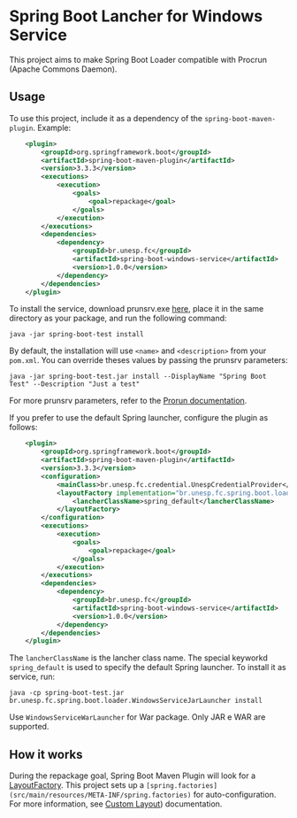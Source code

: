 # Spring Boot Lancher for Windows Service

This project aims to make Spring Boot Loader compatible with Procrun (Apache Commons Daemon).

## Usage

To use this project, include it as a dependency of the `spring-boot-maven-plugin`. Example:

```xml
    <plugin>
        <groupId>org.springframework.boot</groupId>
        <artifactId>spring-boot-maven-plugin</artifactId>
        <version>3.3.3</version>
        <executions>
            <execution>
                <goals>
                    <goal>repackage</goal>
                </goals>
            </execution>
        </executions>
        <dependencies>
            <dependency>
                <groupId>br.unesp.fc</groupId>
                <artifactId>spring-boot-windows-service</artifactId>
                <version>1.0.0</version>
            </dependency>
        </dependencies>
    </plugin>
```

To install the service, download prunsrv.exe [here](https://downloads.apache.org/commons/daemon/binaries/windows/), place it in the same directory as your package, and run the following command:


```
java -jar spring-boot-test install
```

By default, the installation will use `<name>` and `<description>` from your `pom.xml`. You can override theses values by passing the prunsrv parameters:


```
java -jar spring-boot-test.jar install --DisplayName "Spring Boot Test" --Description "Just a test"

```

For more prunsrv parameters, refer to the [Prorun documentation](https://commons.apache.org/proper/commons-daemon/procrun.html).

If you prefer to use the default Spring launcher, configure the plugin as follows:


```xml
    <plugin>
        <groupId>org.springframework.boot</groupId>
        <artifactId>spring-boot-maven-plugin</artifactId>
        <version>3.3.3</version>
        <configuration>
            <mainClass>br.unesp.fc.credential.UnespCredentialProvider</mainClass>
            <layoutFactory implementation="br.unesp.fc.spring.boot.loader.SpringLayoutFactory">
                <lancherClassName>spring_default</lancherClassName>
            </layoutFactory>
        </configuration>
        <executions>
            <execution>
                <goals>
                    <goal>repackage</goal>
                </goals>
            </execution>
        </executions>
        <dependencies>
            <dependency>
                <groupId>br.unesp.fc</groupId>
                <artifactId>spring-boot-windows-service</artifactId>
                <version>1.0.0</version>
            </dependency>
        </dependencies>
    </plugin>
```

The `lancherClassName` is the lancher class name. The special keyworkd `spring_default` is used to specify the default Spring launcher. To install it as service, run:

```
java -cp spring-boot-test.jar br.unesp.fc.spring.boot.loader.WindowsServiceJarLauncher install
```

Use `WindowsServiceWarLauncher` for War package. Only JAR e WAR are supported.


## How it works

During the repackage goal, Spring Boot Maven Plugin will look for a [LayoutFactory](https://docs.spring.io/spring-boot/api/java/org/springframework/boot/loader/tools/LayoutFactory.html). This project sets up a `[spring.factories](src/main/resources/META-INF/spring.factories)` for auto-configuration. For more information, see [Custom Layout](https://docs.spring.io/spring-boot/docs/3.1.3/maven-plugin/reference/htmlsingle/#packaging.examples.custom-layout)) documentation.

